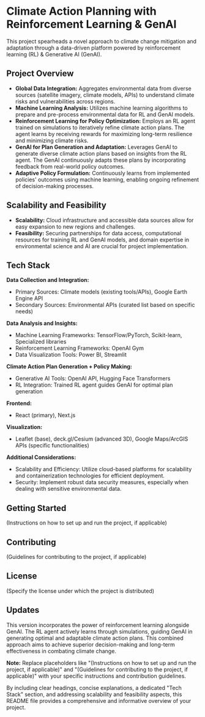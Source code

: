 

# Climate Action Planning with Reinforcement Learning & GenAI 

This project spearheads a novel approach to climate change mitigation and adaptation through a data-driven platform powered by reinforcement learning (RL) & Generative AI (GenAI).

## Project Overview

* **Global Data Integration:** Aggregates environmental data from diverse sources (satellite imagery, climate models, APIs) to understand climate risks and vulnerabilities across regions.
* **Machine Learning Analysis:** Utilizes machine learning algorithms to prepare and pre-process environmental data for RL and GenAI models.
* **Reinforcement Learning for Policy Optimization:** Employs an RL agent trained on simulations to iteratively refine climate action plans. The agent learns by receiving rewards for maximizing long-term resilience and minimizing climate risks.
* **GenAI for Plan Generation and Adaptation:** Leverages GenAI to generate diverse climate action plans based on insights from the RL agent. The GenAI continuously adapts these plans by incorporating feedback from real-world policy outcomes.
* **Adaptive Policy Formulation:** Continuously learns from implemented policies' outcomes using machine learning, enabling ongoing refinement of decision-making processes.

## Scalability and Feasibility

* **Scalability:** Cloud infrastructure and accessible data sources allow for easy expansion to new regions and challenges.
* **Feasibility:** Securing partnerships for data access, computational resources for training RL and GenAI models, and domain expertise in environmental science and AI are crucial for project implementation.

## Tech Stack

**Data Collection and Integration:**

* Primary Sources: Climate models (existing tools/APIs), Google Earth Engine API
* Secondary Sources: Environmental APIs (curated list based on specific needs)

**Data Analysis and Insights:**

* Machine Learning Frameworks: TensorFlow/PyTorch, Scikit-learn, Specialized libraries 
* Reinforcement Learning Frameworks: OpenAI Gym
* Data Visualization Tools: Power BI, Streamlit

**Climate Action Plan Generation + Policy Making:**

* Generative AI Tools: OpenAI API, Hugging Face Transformers 
* RL Integration: Trained RL agent guides GenAI for optimal plan generation

**Frontend:**

* React (primary), Next.js

**Visualization:**

* Leaflet (base), deck.gl/Cesium (advanced 3D), Google Maps/ArcGIS APIs (specific functionalities)

**Additional Considerations:**

* Scalability and Efficiency: Utilize cloud-based platforms for scalability and containerization technologies for efficient deployment.
* Security: Implement robust data security measures, especially when dealing with sensitive environmental data.

## Getting Started

(Instructions on how to set up and run the project, if applicable)

## Contributing

(Guidelines for contributing to the project, if applicable)

## License

(Specify the license under which the project is distributed)

## Updates

This version incorporates the power of reinforcement learning alongside GenAI. The RL agent actively learns through simulations, guiding GenAI in generating optimal and adaptable climate action plans. This combined approach aims to achieve superior decision-making and long-term effectiveness in combating climate change.

**Note:** Replace placeholders like "(Instructions on how to set up and run the project, if applicable)" and "(Guidelines for contributing to the project, if applicable)" with your specific instructions and contribution guidelines.

By including clear headings, concise explanations, a dedicated "Tech Stack" section, and addressing scalability and feasibility aspects, this README file provides a comprehensive and informative overview of your project.
